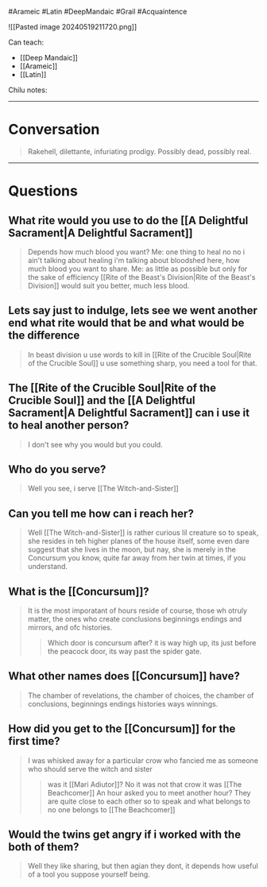#Arameic #Latin #DeepMandaic #Grail #Acquaintence 

![[Pasted image 20240519211720.png]]

Can teach:
- [[Deep Mandaic]]
- [[Arameic]]
- [[Latin]]

Chilu notes:

___

# Conversation

>Rakehell, dilettante, infuriating prodigy. Possibly dead, possibly real.

___

# Questions

## What rite would you use to do the [[A Delightful Sacrament|A Delightful Sacrament]]
>Depends how much blood you want?
>Me: one thing to heal
>no no i ain't talking about healing i'm talking about bloodshed here, how much blood you want to share.
>Me: as little as possible but only for the sake of efficiency
>[[Rite of the Beast's Division|Rite of the Beast's Division]] would suit you better, much less blood.
## Lets say just to indulge, lets see we went another end what rite would that be and what would be the difference
>In beast division u use words to kill
>in [[Rite of the Crucible Soul|Rite of the Crucible Soul]] u use something sharp, you need a tool for that.
## The [[Rite of the Crucible Soul|Rite of the Crucible Soul]] and the [[A Delightful Sacrament|A Delightful Sacrament]] can i use it to heal another person?
>I don't see why you would but you could.
## Who do you serve?
>Well you see, i serve [[The Witch-and-Sister]]
## Can you tell me how can i reach her?
>Well [[The Witch-and-Sister]] is rather curious lil creature so to speak, she resides in teh higher planes of the house itself, some even dare suggest that she lives in the moon, but nay, she is merely in the Concursum you know, quite far away from her twin at times, if you understand.
## What is the [[Concursum]]?
>It is the most imporatant of hours reside of course, those wh otruly matter, the ones who create conclusions beginnings endings and mirrors, and ofc histories.
>>Which door is concursum after?
>it is way high up, its just before the peacock door, its way past the spider gate.
## What other names does [[Concursum]] have?
>The chamber of revelations, the chamber of choices, the chamber of conclusions, beginnings endings histories ways winnings.
## How did you get to the [[Concursum]] for the first time?
>I was whisked away for a particular crow who fancied me as someone who should serve the witch and sister
>>was it [[Mari Adiutor]]?
>No it was not that crow it was [[The Beachcomer]]
>>An hour asked you to meet another hour?
>They are quite close to each other so to speak
>>and what belongs to no one belongs to [[The Beachcomer]]
## Would the twins get angry if i worked with the both of them?
>Well they like sharing, but then agian they dont, it depends how useful of a tool you suppose yourself being.